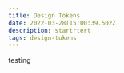 ```yaml
---
title: Design Tokens
date: 2022-03-28T15:00:39.502Z
description: startrtert
tags: design-tokens
---
```

testing